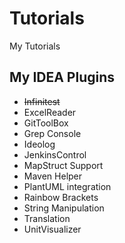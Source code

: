 # Tutorials

My Tutorials

## My IDEA Plugins

* ~~Infinitest~~
* ExcelReader
* GitToolBox
* Grep Console
* Ideolog
* JenkinsControl
* MapStruct Support
* Maven Helper
* PlantUML integration
* Rainbow Brackets
* String Manipulation
* Translation
* UnitVisualizer
